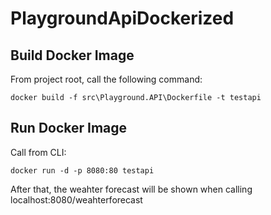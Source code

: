 # PlaygroundApiDockerized

## Build Docker Image

From project root, call the following command:

    docker build -f src\Playground.API\Dockerfile -t testapi

## Run Docker Image

Call from CLI:

    docker run -d -p 8080:80 testapi
	
After that, the weahter forecast will be shown when calling localhost:8080/weahterforecast
